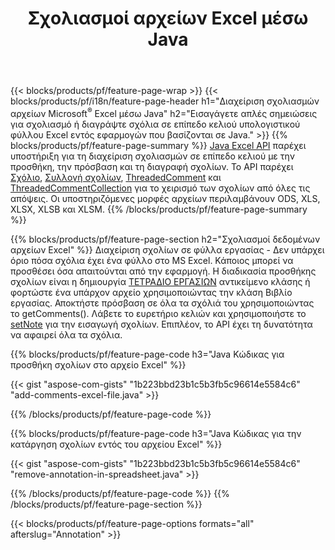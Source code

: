 ﻿---
title: Σχολιασμοί αρχείων Excel μέσω Java
url: /el/java/annotation/
description: Προσθέστε ή αφαιρέστε σχολιασμούς δεδομένων υπολογιστικών φύλλων Excel και OpenOffice με τη βιβλιοθήκη Java.
---
{{< blocks/products/pf/feature-page-wrap >}}
{{< blocks/products/pf/i18n/feature-page-header h1="Διαχείριση σχολιασμών αρχείων Microsoft<sup>&reg;</sup> Excel μέσω Java" h2="Εισαγάγετε απλές σημειώσεις για σχολιασμό ή διαγράψτε σχόλια σε επίπεδο κελιού υπολογιστικού φύλλου Excel εντός εφαρμογών που βασίζονται σε Java." >}}
{{% blocks/products/pf/feature-page-summary %}}
[Java Excel API](/cells/java/) παρέχει υποστήριξη για τη διαχείριση σχολιασμών σε επίπεδο κελιού με την προσθήκη, την πρόσβαση και τη διαγραφή σχολίων. Το API παρέχει [Σχόλιο](https://reference.aspose.com/cells/java/com.aspose.cells/Comment), [Συλλογή σχολίων](https://reference.aspose.com/cells/java/com.aspose.cells/CommentCollection), [ThreadedComment](https://reference.aspose.com/cells/java/com.aspose.cells/ThreadedComment) και [ThreadedCommentCollection](https://reference.aspose.com/cells/java/com.aspose.cells/ThreadedCommentCollection) για το χειρισμό των σχολίων από όλες τις απόψεις.
Οι υποστηριζόμενες μορφές αρχείων περιλαμβάνουν ODS, XLS, XLSX, XLSB και XLSM.
{{% /blocks/products/pf/feature-page-summary %}}

{{% blocks/products/pf/feature-page-section h2="Σχολιασμοί δεδομένων αρχείων Excel" %}}
Διαχείριση σχολίων σε φύλλα εργασίας - Δεν υπάρχει όριο πόσα σχόλια έχει ένα φύλλο στο MS Excel. Κάποιος μπορεί να προσθέσει όσα απαιτούνται από την εφαρμογή. Η διαδικασία προσθήκης σχολίων είναι η δημιουργία [ΤΕΤΡΑΔΙΟ ΕΡΓΑΣΙΩΝ](https://reference.aspose.com/cells/java/com.aspose.cells/Workbook) αντικείμενο κλάσης ή φορτώστε ένα υπάρχον αρχείο χρησιμοποιώντας την κλάση Βιβλίο εργασίας. Αποκτήστε πρόσβαση σε όλα τα σχόλιά του χρησιμοποιώντας το getComments(). Λάβετε το ευρετήριο κελιών και χρησιμοποιήστε το [setNote](https://reference.aspose.com/cells/java/com.aspose.cells/comment#Note) για την εισαγωγή σχολίων. Επιπλέον, το API έχει τη δυνατότητα να αφαιρεί όλα τα σχόλια. 

{{% blocks/products/pf/feature-page-code h3="Java Κώδικας για προσθήκη σχολίων στο αρχείο Excel" %}}

{{< gist "aspose-com-gists" "1b223bbd23b1c5b3fb5c96614e5584c6" "add-comments-excel-file.java" >}}

{{% /blocks/products/pf/feature-page-code %}}

{{% blocks/products/pf/feature-page-code h3="Java Κώδικας για την κατάργηση σχολίων εντός του αρχείου Excel" %}}

{{< gist "aspose-com-gists" "1b223bbd23b1c5b3fb5c96614e5584c6" "remove-annotation-in-spreadsheet.java" >}}

{{% /blocks/products/pf/feature-page-code %}}
{{% /blocks/products/pf/feature-page-section %}}

{{< blocks/products/pf/feature-page-options formats="all" afterslug="Annotation" >}}